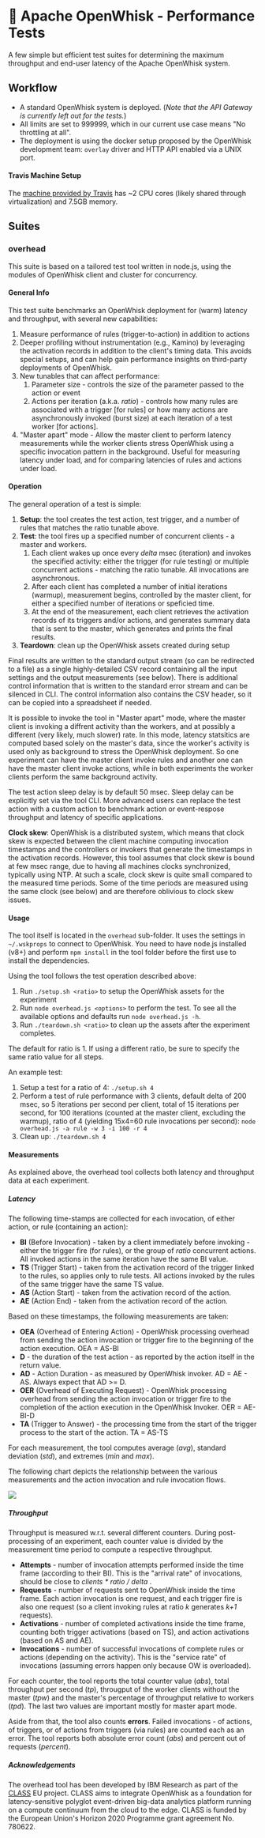 <!--
#
# Licensed to the Apache Software Foundation (ASF) under one or more
# contributor license agreements.  See the NOTICE file distributed with
# this work for additional information regarding copyright ownership.
# The ASF licenses this file to You under the Apache License, Version 2.0
# (the "License"); you may not use this file except in compliance with
# the License.  You may obtain a copy of the License at
#
#     http://www.apache.org/licenses/LICENSE-2.0
#
# Unless required by applicable law or agreed to in writing, software
# distributed under the License is distributed on an "AS IS" BASIS,
# WITHOUT WARRANTIES OR CONDITIONS OF ANY KIND, either express or implied.
# See the License for the specific language governing permissions and
# limitations under the License.
#
-->
# :electric_plug: Apache OpenWhisk - Performance Tests
A few simple but efficient test suites for determining the maximum throughput and end-user latency of the Apache OpenWhisk system.

## Workflow
- A standard OpenWhisk system is deployed. (_Note that the API Gateway is currently left out for the tests._)
- All limits are set to 999999, which in our current use case means "No throttling at all".
- The deployment is using the docker setup proposed by the OpenWhisk development team: `overlay` driver and HTTP API enabled via a UNIX port.

#### Travis Machine Setup
The [machine provided by Travis](https://docs.travis-ci.com/user/ci-environment/#Virtualization-environments) has ~2 CPU cores (likely shared through virtualization) and 7.5GB memory.

## Suites

### overhead

This suite is based on a tailored test tool written in node.js, using the modules of OpenWhisk client and cluster for concurrency.

#### General Info
This test suite benchmarks an OpenWhisk deployment for (warm) latency and throughput, with several new capabilities:
1. Measure performance of rules (trigger-to-action) in addition to actions
1. Deeper profiling without instrumentation (e.g., Kamino) by leveraging the activation records in addition to the client's timing data. This avoids special setups, and can help gain performance insights on third-party deployments of OpenWhisk. 
1. New tunables that can affect performance: 
   1. Parameter size - controls the size of the parameter passed to the action or event
   1. Actions per iteration (a.k.a. _ratio_) - controls how many rules are associated with a trigger [for rules] or how many actions are asynchronously invoked (burst size) at each iteration of a test worker [for actions].
1. "Master apart" mode - Allow the master client to perform latency measurements while the worker clients stress OpenWhisk using a specific invocation pattern in the background. Useful for measuring latency under load, and for comparing latencies of rules and actions under load.

#### Operation
The general operation of a test is simple: 
1. **Setup**: the tool creates the test action, test trigger, and a number of rules that matches the ratio tunable above.
1. **Test**: the tool fires up a specified number of concurrent clients - a master and workers. 
   1. Each client wakes up once every _delta_ msec (iteration) and invokes the specified activity: either the trigger (for rule testing) or multiple concurrent actions - matching the ratio tunable. All invocations are asynchronous.
   1. After each client has completed a number of initial iterations (warmup), measurement begins, controlled by the master client, for either a specified number of iterations or speficied time.
   1. At the end of the measurement, each client retrieves the activation records of its triggers and/or actions, and generates summary data that is sent to the master, which generates and prints the final results.
1. **Teardown**: clean up the OpenWhisk assets created during setup

Final results are written to the standard output stream (so can be redirected to a file) as a single highly-detailed CSV record containing all the input settings and the output measurements (see below). There is additional control information that is written to the standard error stream and can be silenced in CLI. The control information also contains the CSV header, so it can be copied into a spreadsheet if needed.

It is possible to invoke the tool in "Master apart" mode, where the master client is invoking a diffrent activity than the workers, and at possibly a different (very likely, much slower) rate. In this mode, latency statsitics are computed based solely on the master's data, since the worker's activity is used only as background to stress the OpenWhisk deployment. So one experiment can have the master client invoke rules and another one can have the master client invoke actions, while in both experiments the worker clients perform the same background activity.

The test action sleep delay is by default 50 msec. Sleep delay can be explicitly set via the tool CLI. More advanced users can replace the test action with a custom action to benchmark action or event-respose throughput and latency of specific applications.  

**Clock skew**: OpenWhisk is a distributed system, which means that clock skew is expected between the client machine computing invocation timestamps and the controllers or invokers that generate the timestamps in the activation records. However, this tool assumes that clock skew is bound at few msec range, due to having all machines clocks synchronized, typically using NTP. At such a scale, clock skew is quite small compared to the measured time periods. Some of the time periods are measured using the same clock (see below) and are therefore oblivious to clock skew issues.

#### Usage
The tool itself is located in the ```overhead``` sub-folder. It uses the settings in ```~/.wskprops``` to connect to OpenWhisk. You need to have node.js installed (v8+) and perform ```npm install``` in the tool folder before the first use to install the dependencies.

Using the tool follows the test operation described above:
1. Run ```./setup.sh <ratio>``` to setup the OpenWhisk assets for the experiment
1. Run ```node overhead.js <options>``` to perform the test. To see all the available options and defaults run ```node overhead.js -h```.
1. Run ```./teardown.sh <ratio>``` to clean up the assets after the experiment completes.

The default for ratio is 1. If using a different ratio, be sure to specify the same ratio value for all steps.

An example test:
1. Setup a test for a ratio of 4: ```./setup.sh 4```
1. Perform a test of rule performance with 3 clients, default delta of 200 msec, so 5 iterations per second per client, total of 15 iterations per second, for 100 iterations (counted at the master client, excluding the warmup), ratio of 4 (yielding 15x4=60 rule invocations per second): ```node overhead.js -a rule -w 3 -i 100 -r 4```
1. Clean up: ```./teardown.sh 4```

#### Measurements
As explained above, the overhead tool collects both latency and throughput data at each experiment.

##### Latency
The following time-stamps are collected for each invocation, of either action, or rule (containing an action):
* **BI** (Before Invocation) - taken by a client immediately before invoking - either the trigger fire (for rules), or the group of _ratio_ concurrent actions. All invoked actions in the same iteration have the same BI value. 
* **TS** (Trigger Start) - taken from the activation record of the trigger linked to the rules, so applies only to rule tests. All actions invoked by the rules of the same trigger have the same TS value.
* **AS** (Action Start) - taken from the activation record of the action. 
* **AE** (Action End) - taken from the activation record of the action.

Based on these timestamps, the following measurements are taken:
* **OEA** (Overhead of Entering Action) - OpenWhisk processing overhead from sending the action invocation or trigger fire to the beginning of the action execution. OEA = AS-BI
* **D** - the duration of the test action - as reported by the action itself in the return value.
* **AD** - Action Duration - as measured by OpenWhisk invoker. AD = AE - AS. Always expect that AD >= D.
* **OER** (Overhead of Executing Request) - OpenWhisk processing overhead from sending the action invocation or trigger fire to the completion of the action execution in the OpenWhisk Invoker. OER = AE-BI-D
* **TA** (Trigger to Answer) - the processing time from the start of the trigger process to the start of the action. TA = AS-TS

For each measurement, the tool computes average (_avg_), standard deviation (_std_), and extremes (_min_ and _max_).

The following chart depicts the relationship between the various measurements and the action invocation and rule invocation flows.

![](overhead/overhead_data.png)

##### Throughput
Throughput is measured w.r.t. several different counters. During post-processing of an experiment, each counter value is divided by the measurement time period to compute a respective throughput.
* **Attempts** - number of invocation attempts performed inside the time frame (according to their BI). This is the "arrival rate" of invocations, should be close to _clients * ratio / delta_ .
* **Requests** - number of requests sent to OpenWhisk inside the time frame. Each action invocation is one request, and each trigger fire is also one request (so a client invoking rules at ratio _k_ generates _k+1_ requests).
* **Activations** - number of completed activations inside the time frame, counting both trigger activations (based on TS), and action activations (based on AS and AE). 
* **Invocations** - number of successful invocations of complete rules or actions (depending on the activity). This is the "service rate" of invocations (assuming errors happen only because OW is overloaded). 

For each counter, the tool reports the total counter value (_abs_), total throughput per second (_tp_), througput of the worker clients without the master (_tpw_) and the master's percentage of throughput relative to workers (_tpd_). The last two values are important mostly for master apart mode.

Aside from that, the tool also counts **errors**. Failed invocations - of actions, of triggers, or of actions from triggers (via rules) are counted each as an error. The tool reports both absolute error count (_abs_) and percent out of requests (_percent_). 

##### Acknowledgements
The overhead tool has been developed by IBM Research as part of the [CLASS](https://class-project.eu/) EU project. CLASS aims to integrate OpenWhisk as a foundation for latency-sensitive polyglot event-driven big-data analytics platform running on a compute continuum from the cloud to the edge. CLASS is funded by the European Union's Horizon 2020 Programme grant agreement No. 780622.
